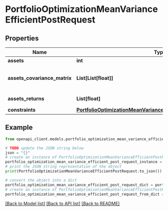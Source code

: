 # PortfolioOptimizationMeanVarianceEfficientPostRequest


## Properties

Name | Type | Description | Notes
------------ | ------------- | ------------- | -------------
**assets** | **int** | The number of assets | 
**assets_covariance_matrix** | **List[List[float]]** | assetsCovarianceMatrix[i][j] is the covariance between the asset i and the asset j | 
**assets_returns** | **List[float]** | assetsReturns[i] is the arithmetic return of asset i | 
**constraints** | [**PortfolioOptimizationMeanVarianceEfficientPostRequestConstraints**](PortfolioOptimizationMeanVarianceEfficientPostRequestConstraints.md) |  | 

## Example

```python
from openapi_client.models.portfolio_optimization_mean_variance_efficient_post_request import PortfolioOptimizationMeanVarianceEfficientPostRequest

# TODO update the JSON string below
json = "{}"
# create an instance of PortfolioOptimizationMeanVarianceEfficientPostRequest from a JSON string
portfolio_optimization_mean_variance_efficient_post_request_instance = PortfolioOptimizationMeanVarianceEfficientPostRequest.from_json(json)
# print the JSON string representation of the object
print(PortfolioOptimizationMeanVarianceEfficientPostRequest.to_json())

# convert the object into a dict
portfolio_optimization_mean_variance_efficient_post_request_dict = portfolio_optimization_mean_variance_efficient_post_request_instance.to_dict()
# create an instance of PortfolioOptimizationMeanVarianceEfficientPostRequest from a dict
portfolio_optimization_mean_variance_efficient_post_request_from_dict = PortfolioOptimizationMeanVarianceEfficientPostRequest.from_dict(portfolio_optimization_mean_variance_efficient_post_request_dict)
```
[[Back to Model list]](../README.md#documentation-for-models) [[Back to API list]](../README.md#documentation-for-api-endpoints) [[Back to README]](../README.md)


